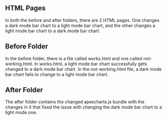 ## HTML Pages
In both the before and after folders, there are 2 HTML pages. One changes a dark mode bar chart to a light mode bar chart, and the other changes a light mode bar chart to a dark mode bar chart.

## Before Folder
In the before folder, there is a file called works.html and one called not-working.html. In works.html, a light mode bar chart successfully gets changed to a dark mode bar chart. In the not-working.html file, a dark mode bar chart fails to change to a light mode bar chart.

## After Folder
The after folder contains the changed apexcharts.js bundle with the changes in it that fixed the issue with changing the dark mode bar chart to a light mode one.